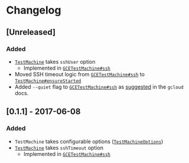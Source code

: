 # Changelog

## [Unreleased]

### Added

- [`TestMachine`][] takes `sshUser` option
  - Implemented in [`GCETestMachine#ssh`][]
- Moved SSH timeout logic from [`GCETestMachine#ssh`][] to [`TestMachine#ensureStarted`][]
- Added `--quiet` flag to [`GCETestMachine#ssh`][] as
  [suggested](https://cloud.google.com/sdk/gcloud/reference/compute/ssh#DESCRIPTION)
  in the `gcloud` docs.

## [0.1.1] - 2017-06-08

### Added

- `TestMachine` takes configurable options ([`TestMachineOptions`][])
- [`TestMachine`][] takes `sshTimeout` option
  - Implemented in [`GCETestMachine#ssh`][]

[`TestMachineOptions`]: https://rweda.github.io/cloud-machine-testing/global.html#TestMachineOptions
[`TestMachine`]: https://rweda.github.io/cloud-machine-testing/TestMachine.html
[`TestMachine#ensureStarted`]: https://rweda.github.io/cloud-machine-testing/TestMachine.html#ensureStarted
[`GCETestMachine#ssh`]: https://rweda.github.io/cloud-machine-testing/GCETestMachine.html#ssh
